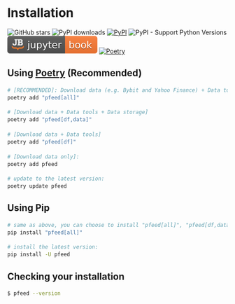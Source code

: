 # Installation

![GitHub stars](https://img.shields.io/github/stars/PFund-Software-Ltd/pfeed?style=social)
![PyPI downloads](https://img.shields.io/pypi/dm/pfeed)
[![PyPI](https://img.shields.io/pypi/v/pfeed.svg)](https://pypi.org/project/pfeed)
![PyPI - Support Python Versions](https://img.shields.io/pypi/pyversions/pfeed)
[![Jupyter Book Badge](https://raw.githubusercontent.com/PFund-Software-Ltd/pfeed/main/docs/images/jupyterbook.svg)](https://jupyterbook.org)
[![Poetry](https://img.shields.io/endpoint?url=https://python-poetry.org/badge/v0.json)](https://python-poetry.org/)


## Using [Poetry](https://python-poetry.org) (Recommended)
```bash
# [RECOMMENDED]: Download data (e.g. Bybit and Yahoo Finance) + Data tools (e.g. pandas, polars) + Data storage (e.g. MinIO) + Boosted performance (e.g. Ray)
poetry add "pfeed[all]"

# [Download data + Data tools + Data storage]
poetry add "pfeed[df,data]"

# [Download data + Data tools]
poetry add "pfeed[df]"

# [Download data only]:
poetry add pfeed

# update to the latest version:
poetry update pfeed
```


## Using Pip

```bash
# same as above, you can choose to install "pfeed[all]", "pfeed[df,data]", "pfeed[df]" or "pfeed"
pip install "pfeed[all]"

# install the latest version:
pip install -U pfeed
```


## Checking your installation
```bash
$ pfeed --version
```